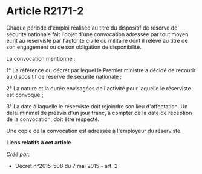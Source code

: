 # Article R2171-2

Chaque période d'emploi réalisée au titre du dispositif de réserve de sécurité nationale fait l'objet d'une convocation
adressée par tout moyen écrit au réserviste par l'autorité civile ou militaire dont il relève au titre de son engagement ou
de son obligation de disponibilité. 

La convocation mentionne : 

1° La référence du décret par lequel le Premier ministre a décidé de recourir au dispositif de réserve de sécurité
nationale ; 

2° La nature et la durée envisagées de l'activité pour laquelle le réserviste est convoqué ; 

3° La date à laquelle le réserviste doit rejoindre son lieu d'affectation. Un délai minimal de préavis d'un jour franc, à
compter de la date de réception de la convocation, doit être respecté. 

Une copie de la convocation est adressée à l'employeur du réserviste.

**Liens relatifs à cet article**

_Créé par_:

  - Décret n°2015-508 du 7 mai 2015 - art. 2
